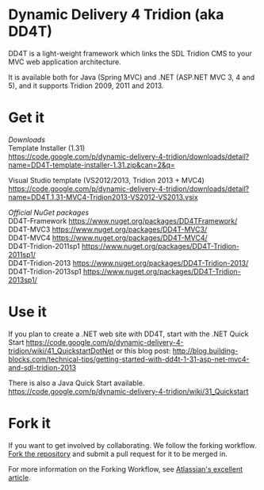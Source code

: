 Dynamic Delivery 4 Tridion (aka DD4T)
=====================================
DD4T is a light-weight framework which links the SDL Tridion CMS to your MVC web application architecture.

It is available both for Java (Spring MVC) and .NET (ASP.NET MVC 3, 4 and 5), and it supports Tridion 2009, 2011 and 2013.

Get it
======

*Downloads*  
Template Installer (1.31)  
https://code.google.com/p/dynamic-delivery-4-tridion/downloads/detail?name=DD4T-template-installer-1.31.zip&can=2&q=  

Visual Studio template (VS2012/2013, Tridion 2013 + MVC4)   https://code.google.com/p/dynamic-delivery-4-tridion/downloads/detail?name=DD4T.1.31-MVC4-Tridion2013-VS2012-VS2013.vsix

*Official NuGet packages*  
DD4T-Framework https://www.nuget.org/packages/DD4TFramework/  
DD4T-MVC3 https://www.nuget.org/packages/DD4T-MVC3/  
DD4T-MVC4 https://www.nuget.org/packages/DD4T-MVC4/  
DD4T-Tridion-2011sp1 https://www.nuget.org/packages/DD4T-Tridion-2011sp1/  
DD4T-Tridion-2013 https://www.nuget.org/packages/DD4T-Tridion-2013/  
DD4T-Tridion-2013sp1 https://www.nuget.org/packages/DD4T-Tridion-2013sp1/

Use it
======
If you plan to create a .NET web site with DD4T, start with the .NET Quick Start https://code.google.com/p/dynamic-delivery-4-tridion/wiki/41_QuickstartDotNet or this blog post: http://blog.building-blocks.com/technical-tips/getting-started-with-dd4t-1-31-asp-net-mvc4-and-sdl-tridion-2013

There is also a Java Quick Start available. https://code.google.com/p/dynamic-delivery-4-tridion/wiki/31_Quickstart

Fork it
=======
If you want to get involved by collaborating. We follow the forking workflow. <a href="https://github.com/dd4t/dynamic-delivery-4-tridion/fork">Fork the repository</a> and submit a pull request for it to be merged in.

For more information on the Forking Workflow, see <a href="https://www.atlassian.com/git/tutorials/comparing-workflows/forking-workflow">Atlassian's excellent article</a>.
